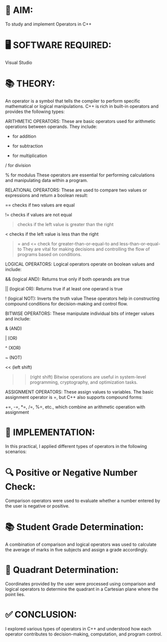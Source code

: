# 🧭 AIM: 

To study and implement Operators in C++

# 🖥️ SOFTWARE REQUIRED: 

Visual Studio

# 📚 THEORY: 

An operator is a symbol that tells the compiler to perform specific mathematical or logical manipulations. C++ is rich in built-in operators and provides the following types:

ARITHMETIC OPERATORS: These are basic operators used for arithmetic operations between operands. They include:

+ for addition

- for subtraction

* for multiplication

/ for division

% for modulus These operators are essential for performing calculations and manipulating data within a program.

RELATIONAL OPERATORS: These are used to compare two values or expressions and return a boolean result:

== checks if two values are equal

!= checks if values are not equal

> checks if the left value is greater than the right

< checks if the left value is less than the right

>= and <= check for greater-than-or-equal-to and less-than-or-equal-to They are vital for making decisions and controlling the flow of programs based on conditions.

LOGICAL OPERATORS: Logical operators operate on boolean values and include:

&& (logical AND): Returns true only if both operands are true

|| (logical OR): Returns true if at least one operand is true

! (logical NOT): Inverts the truth value These operators help in constructing compound conditions for decision-making and control flow.

BITWISE OPERATORS: These manipulate individual bits of integer values and include:

& (AND)

| (OR)

^ (XOR)

~ (NOT)

<< (left shift)

>> (right shift) Bitwise operations are useful in system-level programming, cryptography, and optimization tasks.

ASSIGNMENT OPERATORS: These assign values to variables. The basic assignment operator is =, but C++ also supports compound forms:

+=, -=, *=, /=, %=, etc., which combine an arithmetic operation with assignment

# 🧪 IMPLEMENTATION: 

In this practical, I applied different types of operators in the following scenarios:

# 🔍 Positive or Negative Number Check: 

Comparison operators were used to evaluate whether a number entered by the user is negative or positive.

# 📚 Student Grade Determination: 

A combination of comparison and logical operators was used to calculate the average of marks in five subjects and assign a grade accordingly.

# 🧭 Quadrant Determination: 

Coordinates provided by the user were processed using comparison and logical operators to determine the quadrant in a Cartesian plane where the point lies.

# ✅ CONCLUSION: 

I explored various types of operators in C++ and understood how each operator contributes to decision-making, computation, and program control.

